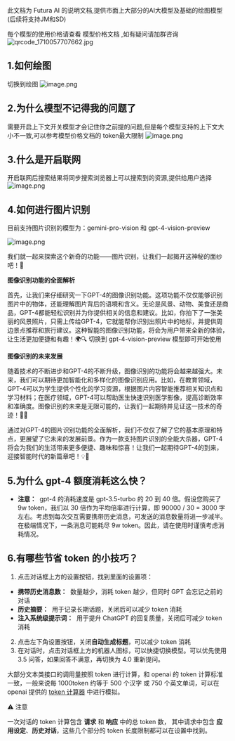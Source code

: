 此文档为 Futura AI 的说明文档,提供市面上大部分的AI大模型及基础的绘图模型(后续将支持JM和SD)

每个模型的使用价格请查看 模型价格文档 ,如有疑问请加群咨询
![qrcode_1710057707662.jpg](https://doraemon-website.oss-cn-shanghai.aliyuncs.com/futura_doc/qrcode_1710057707662.jpg)
## 1.如何绘图
切换到绘图
![image.png](https://doraemon-website.oss-cn-shanghai.aliyuncs.com/futura_doc/image.png)


## 2.为什么模型不记得我的问题了
需要开启上下文开关模型才会记住你之前提的问题,但是每个模型支持的上下文大小不一致,可以参考模型价格文档的 token最大限制
![image.png](https://doraemon-website.oss-cn-shanghai.aliyuncs.com/futura_doc/image%20%281%29.png)

## 3.什么是开启联网
开启联网后搜索结果将同步搜索浏览器上可以搜索到的资源,提供给用户选择
![image.png](https://doraemon-website.oss-cn-shanghai.aliyuncs.com/futura_doc/image%20%282%29.png)
## 4.如何进行图片识别

目前支持图片识别的模型为：gemini-pro-vision 和 gpt-4-vision-preview

![image.png](https://doraemon-website.oss-cn-shanghai.aliyuncs.com/futura_doc/image%20%283%29.png)

我们就一起来探索这个新奇的功能——图片识别，让我们一起揭开这神秘的面纱吧！💫

**图像识别功能的全面解析**

首先，让我们来仔细研究一下GPT-4的图像识别功能。这项功能不仅仅能够识别图片中的物体，还能理解图片背后的语境和含义。无论是风景、动物、美食还是商品，GPT-4都能轻松识别并为你提供相关的信息和建议。比如，你拍下了一张美丽的风景照片，只需上传给GPT-4，它就能帮你识别出照片中的地标，并提供周边景点推荐和旅行建议。这种智能的图像识别功能，将会为用户带来全新的体验，让生活更加便捷和有趣！🌍🔍
切换到 gpt-4-vision-preview  模型即可开始使用

**图像识别的未来发展**

随着技术的不断进步和GPT-4的不断升级，图像识别的功能将会越来越强大。未来，我们可以期待更加智能化和多样化的图像识别应用。比如，在教育领域，GPT-4可以为学生提供个性化的学习资源，根据图片内容智能推荐相关知识点和学习材料；在医疗领域，GPT-4可以帮助医生快速识别医学影像，提高诊断效率和准确度。图像识别的未来是无限可能的，让我们一起期待并见证这一技术的奇迹！🔮🚀

通过对GPT-4的图片识别功能的全面解析，我们不仅仅了解了它的基本原理和特点，更展望了它未来的发展前景。作为一款支持图片识别的全能大杀器，GPT-4将会为我们的生活带来更多便捷、趣味和惊喜！让我们一起期待GPT-4的到来，迎接智能时代的新篇章吧！💡🌈
## 5.为什么 gpt-4 额度消耗这么快？

- **注意：**  gpt-4 的消耗速度是 gpt-3.5-turbo 的 20 到 40 倍。假设您购买了 9w token，我们以 30 倍作为平均倍率进行计算，即 90000 / 30 = 3000 字左右。考虑到每次交互需要携带历史消息，可发送的消息数量将进一步减半。在极端情况下，一条消息可能耗尽 9w token。因此，请在使用时谨慎考虑消耗情况。

## 6.有哪些节省 token 的小技巧？

1.  点击对话框上方的设置按钮，找到里面的设置项： 
   - **携带历史消息数：**  数量越少，消耗 token 越少，但同时 GPT 会忘记之前的对话
   - **历史摘要：**  用于记录长期话题，关闭后可以减少 token 消耗
   - **注入系统级提示词：**  用于提升 ChatGPT 的回复质量，关闭后可减少 token 消耗
2.  点击左下角设置按钮，关闭**自动生成标题**，可以减少 token 消耗 
3.  在对话时，点击对话框上方的机器人图标，可以快捷切换模型。可以优先使用 3.5 问答，如果回答不满意，再切换为 4.0 重新提问。 

大部分文本类接口的调用量按照 token 进行计算，和 openai 的 token 计算标准一致，一般来说每 1000token 约等于 500 个汉字 或 750 个英文单词，可以在 openai 提供的 [token 计算器](https://platform.openai.com/tokenizer) 中进行模拟。


⚠️ 注意

一次对话的 token 计算包含 **请求** 和 **响应** 中的总 token 数， 其中请求中包含 **应用设定**、**历史对话**，这些几个部分的 token 长度限制都可以在设置中找到。

‍

## 
